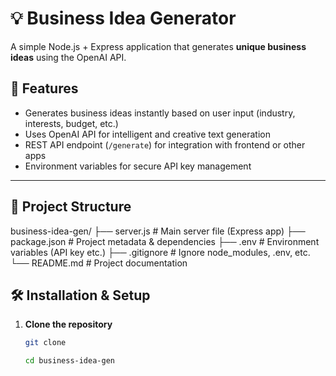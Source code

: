 # 💡 Business Idea Generator

A simple Node.js + Express application that generates **unique business ideas** using the OpenAI API.

## 🚀 Features
- Generates business ideas instantly based on user input (industry, interests, budget, etc.)
- Uses OpenAI API for intelligent and creative text generation
- REST API endpoint (`/generate`) for integration with frontend or other apps
- Environment variables for secure API key management

---

## 📂 Project Structure

business-idea-gen/
├── server.js # Main server file (Express app)
├── package.json # Project metadata & dependencies
├── .env # Environment variables (API key etc.)
├── .gitignore # Ignore node_modules, .env, etc.
└── README.md # Project documentation


## 🛠️ Installation & Setup

1. **Clone the repository**
   ```bash
   git clone

   cd business-idea-gen
